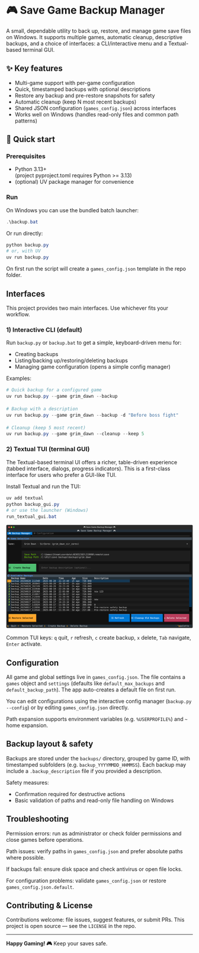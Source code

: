 # 🎮 Save Game Backup Manager

A small, dependable utility to back up, restore, and manage game save files on Windows. It supports multiple games, automatic cleanup, descriptive backups, and a choice of interfaces: a CLI/interactive menu and a Textual-based terminal GUI.

## ✨ Key features

- Multi-game support with per-game configuration
- Quick, timestamped backups with optional descriptions
- Restore any backup and pre-restore snapshots for safety
- Automatic cleanup (keep N most recent backups)
- Shared JSON configuration (`games_config.json`) across interfaces
- Works well on Windows (handles read-only files and common path patterns)

## 🚀 Quick start

### Prerequisites

- Python 3.13+  
	(project pyproject.toml requires Python >= 3.13)
- (optional) UV package manager for convenience

### Run

On Windows you can use the bundled batch launcher:

```powershell
.\backup.bat
```

Or run directly:

```powershell
python backup.py
# or, with UV
uv run backup.py
```

On first run the script will create a `games_config.json` template in the repo folder.

## Interfaces

This project provides two main interfaces. Use whichever fits your workflow.

### 1) Interactive CLI (default)

Run `backup.py` or `backup.bat` to get a simple, keyboard-driven menu for:

- Creating backups
- Listing/backing up/restoring/deleting backups
- Managing game configuration (opens a simple config manager)

Examples:

```powershell
# Quick backup for a configured game
uv run backup.py --game grim_dawn --backup

# Backup with a description
uv run backup.py --game grim_dawn --backup -d "Before boss fight"

# Cleanup (keep 5 most recent)
uv run backup.py --game grim_dawn --cleanup --keep 5
```

### 2) Textual TUI (terminal GUI)

The Textual-based terminal UI offers a richer, table-driven experience (tabbed interface, dialogs, progress indicators). This is a first-class interface for users who prefer a GUI-like TUI.


Install Textual and run the TUI:

```powershell
uv add textual
python backup_gui.py
# or use the launcher (Windows)
run_textual_gui.bat
```

![Textual TUI screenshot](docs/screenshot-1.svg)

Common TUI keys: `q` quit, `r` refresh, `c` create backup, `x` delete, `Tab` navigate, `Enter` activate.

## Configuration

All game and global settings live in `games_config.json`. The file contains a `games` object and `settings` (defaults like `default_max_backups` and `default_backup_path`). The app auto-creates a default file on first run.

You can edit configurations using the interactive config manager (`backup.py --config`) or by editing `games_config.json` directly.

Path expansion supports environment variables (e.g. `%USERPROFILE%`) and `~` home expansion.

## Backup layout & safety

Backups are stored under the `backups/` directory, grouped by game ID, with timestamped subfolders (e.g. `backup_YYYYMMDD_HHMMSS`). Each backup may include a `.backup_description` file if you provided a description.

Safety measures:

- Confirmation required for destructive actions
- Basic validation of paths and read-only file handling on Windows


## Troubleshooting

Permission errors: run as administrator or check folder permissions and close games before operations.

Path issues: verify paths in `games_config.json` and prefer absolute paths where possible.

If backups fail: ensure disk space and check antivirus or open file locks.

For configuration problems: validate `games_config.json` or restore `games_config.json.default`.

## Contributing & License

Contributions welcome: file issues, suggest features, or submit PRs. This project is open source — see the `LICENSE` in the repo.

---

**Happy Gaming! 🎮** Keep your saves safe.
